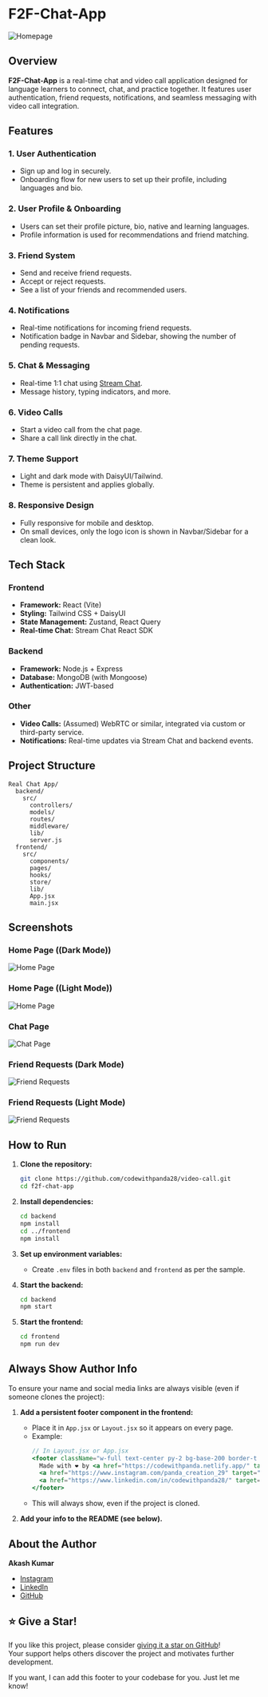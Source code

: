 # F2F-Chat-App
![Homepage](./readmeImages/home1.png)

## Overview

**F2F-Chat-App** is a real-time chat and video call application designed for language learners to connect, chat, and practice together. It features user authentication, friend requests, notifications, and seamless messaging with video call integration.

## Features

### 1. **User Authentication**
- Sign up and log in securely.
- Onboarding flow for new users to set up their profile, including languages and bio.

### 2. **User Profile & Onboarding**
- Users can set their profile picture, bio, native and learning languages.
- Profile information is used for recommendations and friend matching.

### 3. **Friend System**
- Send and receive friend requests.
- Accept or reject requests.
- See a list of your friends and recommended users.

### 4. **Notifications**
- Real-time notifications for incoming friend requests.
- Notification badge in Navbar and Sidebar, showing the number of pending requests.

### 5. **Chat & Messaging**
- Real-time 1:1 chat using [Stream Chat](https://getstream.io/chat/).
- Message history, typing indicators, and more.

### 6. **Video Calls**
- Start a video call from the chat page.
- Share a call link directly in the chat.

### 7. **Theme Support**
- Light and dark mode with DaisyUI/Tailwind.
- Theme is persistent and applies globally.

### 8. **Responsive Design**
- Fully responsive for mobile and desktop.
- On small devices, only the logo icon is shown in Navbar/Sidebar for a clean look.

## Tech Stack

### **Frontend**
- **Framework:** React (Vite)
- **Styling:** Tailwind CSS + DaisyUI
- **State Management:** Zustand, React Query
- **Real-time Chat:** Stream Chat React SDK

### **Backend**
- **Framework:** Node.js + Express
- **Database:** MongoDB (with Mongoose)
- **Authentication:** JWT-based

### **Other**
- **Video Calls:** (Assumed) WebRTC or similar, integrated via custom or third-party service.
- **Notifications:** Real-time updates via Stream Chat and backend events.

## Project Structure

```
Real Chat App/
  backend/
    src/
      controllers/
      models/
      routes/
      middleware/
      lib/
      server.js
  frontend/
    src/
      components/
      pages/
      hooks/
      store/
      lib/
      App.jsx
      main.jsx
```

## Screenshots

### Home Page ((Dark Mode))
![Home Page](./readmeImages/home.png)

### Home Page ((Light Mode))
![Home Page](./readmeImages/home1.png)

### Chat Page
![Chat Page](./readmeImages/videocall.png)

### Friend Requests (Dark Mode)
![Friend Requests](./readmeImages/notification.png)

### Friend Requests (Light Mode)
![Friend Requests](./readmeImages/notification1.png)

## How to Run

1. **Clone the repository:**
   ```bash
   git clone https://github.com/codewithpanda28/video-call.git
   cd f2f-chat-app
   ```

2. **Install dependencies:**
   ```bash
   cd backend
   npm install
   cd ../frontend
   npm install
   ```

3. **Set up environment variables:**
   - Create `.env` files in both `backend` and `frontend` as per the sample.

4. **Start the backend:**
   ```bash
   cd backend
   npm start
   ```

5. **Start the frontend:**
   ```bash
   cd frontend
   npm run dev
   ```

## Always Show Author Info

To ensure your name and social media links are always visible (even if someone clones the project):

1. **Add a persistent footer component in the frontend:**
   - Place it in `App.jsx` or `Layout.jsx` so it appears on every page.
   - Example:
     ```jsx
     // In Layout.jsx or App.jsx
     <footer className="w-full text-center py-2 bg-base-200 border-t border-base-300 text-xs">
       Made with ❤️ by <a href="https://codewithpanda.netlify.app/" target="_blank" rel="noopener noreferrer" className="text-primary underline">Akash Kumar</a> |
       <a href="https://www.instagram.com/panda_creation_29" target="_blank" rel="noopener noreferrer" className="ml-2 text-primary underline">Instahram</a>
       <a href="https://www.linkedin.com/in/codewithpanda28/" target="_blank" rel="noopener noreferrer" className="ml-2 text-primary underline">LinkedIn</a>
     </footer>
     ```
   - This will always show, even if the project is cloned.

2. **Add your info to the README (see below).**

## About the Author

**Akash Kumar**

- [Instagram](https://www.instagram.com/panda_creation_29)
- [LinkedIn](https://www.linkedin.com/in/codewithpanda28/)
- [GitHub](https://github.com/codewithpanda28?tab=repositories)

## ⭐ Give a Star!

If you like this project, please consider [giving it a star on GitHub](https://github.com/codewithpanda28/video-call.git)!  
Your support helps others discover the project and motivates further development.


If you want, I can add this footer to your codebase for you. Just let me know!




